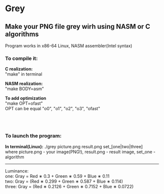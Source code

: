 # Grey
<h2>Make your PNG file grey wirh using NASM or C algorithms</h2>
<p>
  Program works in x86-64 Linux, NASM assembler(Intel syntax)
</p>
<h3>
  To compile it:
</h3>
<p>
  <b>C realization:</b>
  <br>
  "make" in terminal
</p>
<p>
  <b>NASM realization:</b>
  <br>
  "make BODY=asm"
</p>
<p>
  <b>To add optimization</b>
  <br>
  "make OPT=ofast"
  <br>
  OPT can be equal "o0", "o1", "o2", "o3", "ofast"
</p>
<br><br>
<h3>To launch the program:</h3>
<p>
  <b>In terminal(Linux):</b> ./grey picture.png result.png set_[one|two|three]
  <br>
  where picture.png - your image(PNG!), result.png - result image, set_one - algorithm
</p>
<hr>
<p>
  Luminance:<br>
  one: Gray = Red ∗ 0.3 + Green ∗ 0.59 + Blue ∗ 0.11<br>
  two: Gray = (Red ∗ 0.299 + Green ∗ 0.587 + Blue ∗ 0.114)<br>
  three: Gray = (Red ∗ 0.2126 + Green ∗ 0.7152 + Blue ∗ 0.0722)<br>
</p>

</p>
